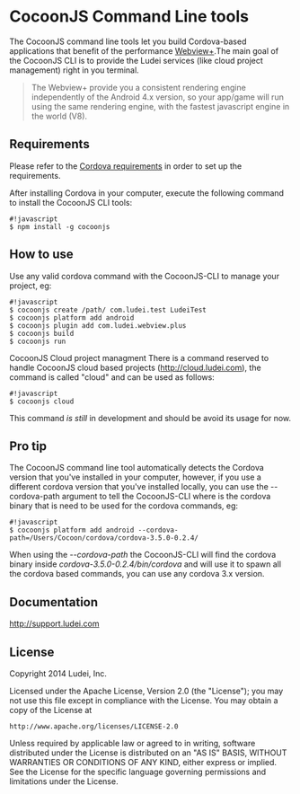 # CocoonJS Command Line tools #

The CocoonJS command line tools let you build Cordova-based applications that benefit of the performance [Webview+](http://support.ludei.com/hc/en-us/articles/201952993).The main goal of the CocoonJS CLI is to provide the Ludei services (like cloud project management) right in you terminal.


> The Webview+ provide you a consistent rendering engine independently of the Android 4.x version, so your app/game will run using the same rendering engine, with the fastest javascript engine in the world (V8).

## Requirements ##
Please refer to the [Cordova requirements](https://github.com/apache/cordova-cli#requirements) in order to set up the requirements.

After installing Cordova in your computer, execute the following command to install the CocoonJS CLI tools:

```
#!javascript
$ npm install -g cocoonjs
```

## How to use ##

Use any valid cordova command with the CocoonJS-CLI to manage your project, eg:

```
#!javascript
$ cocoonjs create /path/ com.ludei.test LudeiTest
$ cocoonjs platform add android
$ cocoonjs plugin add com.ludei.webview.plus
$ cocoonjs build
$ cocoonjs run
```

CocoonJS Cloud project managment
There is a command reserved to handle CocoonJS cloud based projects (http://cloud.ludei.com), the command is called "cloud" and can be used as follows:
```
#!javascript
$ cocoonjs cloud
```

This command *is still* in development and should be avoid its usage for now.

## Pro tip ##
The CocoonJS command line tool automatically detects the Cordova version that you've installed in your computer, however, if you use a different cordova version that you've installed locally, you can use the --cordova-path argument to tell the CocoonJS-CLI where is the cordova binary that is need to be used for the cordova commands, eg:


```
#!javascript
$ cocoonjs platform add android --cordova-path=/Users/Cocoon/cordova/cordova-3.5.0-0.2.4/
```
When using the *--cordova-path* the CocoonJS-CLI will find the cordova binary inside *cordova-3.5.0-0.2.4/bin/cordova* and will use it to spawn all the cordova based commands, you can use any cordova 3.x version.


Documentation
----
http://support.ludei.com

License
----
Copyright 2014 Ludei, Inc.

Licensed under the Apache License, Version 2.0 (the "License");
you may not use this file except in compliance with the License.
You may obtain a copy of the License at

    http://www.apache.org/licenses/LICENSE-2.0

Unless required by applicable law or agreed to in writing, software
distributed under the License is distributed on an "AS IS" BASIS,
WITHOUT WARRANTIES OR CONDITIONS OF ANY KIND, either express or implied.
See the License for the specific language governing permissions and
limitations under the License.